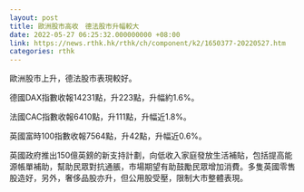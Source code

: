 ```yaml
---
layout: post
title: 歐洲股市高收　德法股市升幅較大
date: 2022-05-27 06:25:32.000000000 +08:00
link: https://news.rthk.hk/rthk/ch/component/k2/1650377-20220527.htm
categories: rthk
---
```


歐洲股市上升，德法股市表現較好。

德國DAX指數收報14231點，升223點，升幅約1.6%。

法國CAC指數收報6410點，升111點，升幅近1.8%。

英國富時100指數收報7564點，升42點，升幅近0.6%。

英國政府推出150億英鎊的新支持計劃，向低收入家庭發放生活補貼，包括提高能源帳單補助，幫助民眾對抗通脹，市場期望有助鼓勵民眾增加消費。多隻英國零售股造好，另外，奢侈品股亦升，但公用股受壓，限制大市整體表現。
